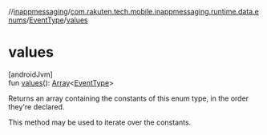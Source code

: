 //[inappmessaging](../../../index.md)/[com.rakuten.tech.mobile.inappmessaging.runtime.data.enums](../index.md)/[EventType](index.md)/[values](values.md)

# values

[androidJvm]\
fun [values](values.md)(): [Array](https://kotlinlang.org/api/latest/jvm/stdlib/kotlin/-array/index.html)&lt;[EventType](index.md)&gt;

Returns an array containing the constants of this enum type, in the order they're declared.

This method may be used to iterate over the constants.
